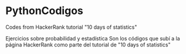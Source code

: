 # PythonCodigos

Codes from HackerRank tutorial "10 days of statistics"

Ejercicios sobre probabilidad y estadística
 Son los códigos que subí a la página HackerRank como parte del tutorial de "10 days of statistics"
